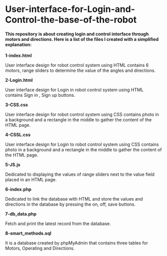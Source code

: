 # User-interface-for-Login-and-Control-the-base-of-the-robot
#### This repository is about creating login and control interface through motors and directions. Here is a list of the files I created with a simplified explanation:


**1-index.html**

 User interface design for robot control system using HTML contains 6 motors, range sliders to determine the value of the angles and directions.
 
**2-Login.html**

 User interface design for Login in robot control system using HTML contains Sign in , Sign up buttons.
 
**3-CSS.css**

 User interface design for robot control system using CSS contains photo in a background and a rectangle in the middle to gather the content of the HTML page.
 
**4-CSSL.css**

 User interface design for Login to robot control system using CSS contains photo in a background and a rectangle in the middle to gather the content of the HTML page.
 
**5-JS.js**

 Dedicated to displaying the values ​​of range sliders next to the value field placed in an HTML page.

**6-index.php**

 Dedicated to link the database with HTML and store the values and directions ​​in the database by pressing the on, off, save buttons.

**7-db_data.php**

 Fetch and print the latest record from the database.

**8-smart_methods.sql**

 It is a database created by phpMyAdmin that contains three tables for Motors, Operating and Directions.

